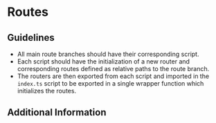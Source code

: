 # Routes

## Guidelines

- All main route branches should have their corresponding script.
- Each script should have the initialization of a new router and corresponding routes defined as relative paths to the route branch.
- The routers are then exported from each script and imported in the `index.ts` script to be exported in a single wrapper function which initializes the routes.

## Additional Information